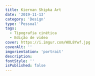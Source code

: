 ```yaml
---
title: Kiernan Shipka Art
date: '2019-11-13'
category: 'Design'
type: 'Pessoal'
tags:
  - Tipografia cinética
  - Edição de video
cover: https://i.imgur.com/WOL8Ywf.jpg
coverAlt: ''
imgorientation: 'portrait'
description:
fontStyle: ''
isPublished: false
---
```

